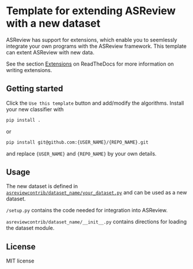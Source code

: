 # Template for extending ASReview with a new dataset

ASReview has support for extensions, which enable you to seemlessly integrate
your own programs with the ASReview framework. This template can extent ASReview
with new data.

See the section [Extensions](https://asreview.readthedocs.io/en/latest/extensions/extension_development.html?highlight=extension) 
on ReadTheDocs for more information on writing extensions.

## Getting started

Click the `Use this template` button and add/modify the algorithms. Install 
your new classifier with

```bash
pip install .
```

or

```bash
pip install git@github.com:{USER_NAME}/{REPO_NAME}.git
```

and replace `{USER_NAME}` and `{REPO_NAME}` by your own details. 


## Usage

The new dataset is defined in
[`asreviewcontrib/dataset_name/your_dataset.py`](asreviewcontrib\dataset_name\your_dataset.py) 
and can be used as a new dataset.

`/setup.py` contains the code needed for integration into ASReview.

`asreviewcontrib/dataset_name/__init__.py` contains directions for loading the dataset module.

## License

MIT license
